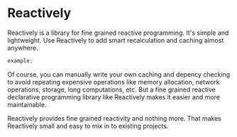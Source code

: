 # Reactively

Reactively is a library for fine grained reactive programming.
It's simple and lightweight.
Use Reactively to add smart recalculation and caching almost anywhere.

```jsx
example;
```

Of course, you can manually write your own caching and depency checking
to avoid repeating expensive operations
like memory allocation, network operations, storage, long computations, etc.
But a fine grained reactive declarative programming library like Reactively 
makes it easier and more maintainable.

Reactively provides fine grained reactivity and nothing more.
That makes Reactively small and easy to mix in to existing projects.
